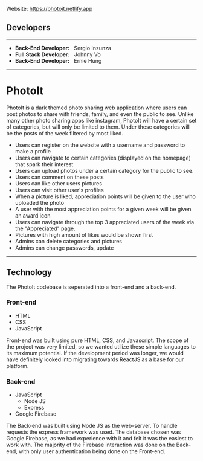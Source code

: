 Website: https://photoit.netlify.app

## Developers
---
* **Back-End Developer:** &nbsp; Sergio Inzunza
* **Full Stack Developer:** &nbsp; Johnny Vo
* **Back-End Developer:** &nbsp; Ernie Hung
---
# PhotoIt
PhotoIt is a dark themed photo sharing web application where users can post photos to share with friends, family, and even the public to see. Unlike many other photo sharing apps like instagram, PhotoIt will have a certain set of categories, but will only be limited to them. Under these categories will be the posts of the week filtered by most liked.

* Users can register on the website with a username and password to make a profile
* Users can navigate to certain categories (displayed on the homepage) that spark their interest
* Users can upload photos under a certain category for the public to see.
* Users can comment on these posts
* Users can like other users pictures
* Users can visit other user's profiles
* When a picture is liked, appreciation points will be given to the user who uploaded the photo
* A user with the most appreciation points for a given week will be given an award icon
* Users can navigate through the top 3 appreciated users of the week via the "Appreciated" page.
* Pictures with high amount of likes would be shown first
* Admins can delete categories and pictures
* Admins can change passwords, update

---
## Technology
The PhotoIt codebase is seperated into a front-end and a back-end.
### Front-end
* HTML
* CSS
* JavaScript

Front-end was built using pure HTML, CSS, and Javascript. The scope of the project was very limited, so we wanted utilize these simple languages to its maximum potential. If the development period was longer, we would have definitely looked into migrating towards ReactJS as a base for our platform.


### Back-end
* JavaScript
    * Node JS
    * Express
* Google Firebase

The Back-end was built using Node JS as the web-server. To handle requests the express framework was used. The database chosen was Google Firebase, as we had experience with it and felt it was the easiest to work with. The majority of the Firebase interaction was done on the Back-end, with only user authentication being done on the Front-end.
